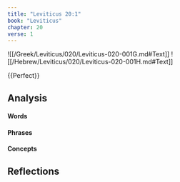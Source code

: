 ```yaml
---
title: "Leviticus 20:1"
book: "Leviticus"
chapter: 20
verse: 1
---
```

![[/Greek/Leviticus/020/Leviticus-020-001G.md#Text]]
![[/Hebrew/Leviticus/020/Leviticus-020-001H.md#Text]]

{{Perfect}}

## Analysis

#### Words

#### Phrases

#### Concepts

## Reflections
